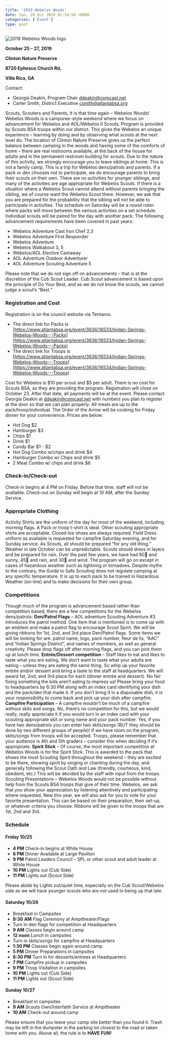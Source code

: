 ```yaml
---
title: '2019 Webelos Woods'
date: Sun, 20 Oct 2019 01:54:50 +0000
categories: ['Event']
type: post
---
```


![2019 Webelos Woods logo](/uploads/2019WebelosWoods.jpg)

__October 25 – 27, 2019__

__Clinton Nature Preserve__

__8720 Ephesus Church Rd,__

__Villa Rica, GA__

Contact:

*   Georgia Deakin, Program Chair [ddeakin@comcast.net](mailto:ddeakin@comcast.net)
*   Carter Smith, District Executive [csmith@atlantabsa.org](mailto:csmith@atlantabsa.org)

Scouts, Scouters and Parents, It is that time again – Webelos Woods! Webelos Woods is a camporee-style weekend where we focus on advancement for Webelos and AOL/Webelos II Scouts. Program is provided by Scouts BSA troops within our district. This gives the Webelos an unique experience – learning by doing and by observing what scouts at the next level do. The location of Clinton Nature Preserve gives us the perfect balance between camping in the woods and having some of the comforts of home – there are real restrooms available, at the back of the house for adults and in the permanent restroom building for scouts. Due to the nature of this activity, we strongly encourage you to leave siblings at home. This is not a family camp. This is a trip for Webelos dens/patrols and parents. If a pack or den chooses not to participate, we do encourage parents to bring their scouts on their own. There are no activities for younger siblings, and many of the activities are age appropriate for Webelos Scouts. If there is a situation where a Webelos Scout cannot attend without parents bringing the sibling, we of course want the Webelos Scout there. However, we ask that you are prepared for the probability that the sibling will not be able to participate in activities. The schedule on Saturday will be a round robin where packs will move between the various activities on a set schedule. Individual scouts will be paired for the day with another pack. The following advancement requirements have been covered in past years:

*   Webelos Adventure Cast Iron Chef 2,3
*   Webelos Adventure First Responder
*   Webelos Adventure
*   Webelos Walkabout 3, 5
*   Webelos/AOL Elective Castaway
*   AOL Adventure Outdoor Adventurer
*   AOL Adventure Scouting Adventure 5

Please note that we do not sign off on advancements – that is at the discretion of the Cub Scout Leader. Cub Scout advancement is based upon the principle of Do Your Best, and as we do not know the scouts, we cannot judge a scout’s “Best.”

### Registration and Cost

Registration is on the council website via Tentaroo.

*   The direct link for Packs is [https://www.atlantabsa.org/event/3636/16533/Inidan-Springs-Webelos-Woods---Packs](https://www.atlantabsa.org/event/3636/16533/Inidan-Springs-Webelos-Woods---Packs)
*   The direct link for Troops is [https://www.atlantabsa.org/event/3636/16534/Indian-Springs-Webelos-Woods---Troops](https://www.atlantabsa.org/event/3636/16534/Indian-Springs-Webelos-Woods---Troops)

Cost for Webelos is $10 per scout and $5 per adult. There is no cost for Scouts BSA, as they are providing the program. Registration will close on October 23. After that date, all payments will be at the event. Please contact Georgia Deakin at [ddeakin@comcast.net](mailto:ddeakin@comcast.net) with numbers you plan to register at the door so that we can plan properly. All meals are up to the pack/troop/individual. The Order of the Arrow will be cooking for Friday dinner for your convenience. Prices are below:

*   Hot Dog $2
*   Hamburger $3
*   Chips $1
*   Drink $1
*   Candy Bar $1 - $2
*   Hot Dog Combo w/chips and drink $4
*   Hamburger Combo w/ Chips and drink $5
*   2 Meat Combo w/ chips and drink $6

### Check-in/Check-out

Check-in begins at 4 PM on Friday. Before that time, staff will not be available. Check-out on Sunday will begin at 10 AM, after the Sunday Service.

### Appropriate Clothing

Activity Shirts are the uniform of the day for most of the weekend, including morning flags. A Pack or troop t-shirt is ideal. Other scouting appropriate shirts are acceptable. Closed toe shoes are always required. Field Dress uniform as available is requested for campfire Saturday evening, and for Sunday service. As Scouts, all should be prepared “for any old thing.” Weather in late October can be unpredictable. Scouts should dress in layers and be prepared for rain. Over the past few years, we have had 80 and sunny, 45 and rain, and 30 and wind. The program will go on except in cases of hazardous weather such as lightning or tornadoes. Despite myths to the contrary, the Guide to Safe Scouting does not regulate camping at any specific temperature. It is up to each pack to be trained in Hazardous Weather (on-line) and to make decisions for their own group.

### Competitions

Though much of the program is advancement based rather than competition based, there are a few competitions for the Webelos dens/patrols: **Den/Patrol Flags** – AOL adventure Scouting Adventure #3 introduces the patrol method. One item that is mentioned is to come up with an emblem and make a patrol flag to encourage Scout Spirit. We will be giving ribbons for 1st, 2nd, and 3rd place Den/Patrol flags. Some items we will be looking for are: patrol name, logo, pack number, fleur de lis, “AAC” and “Indian Springs District”, and names of members, as well as general creativity. Please drop flags off after morning flags, and you can pick them up at lunch time. **Entrée/Dessert competition** – Staff likes to eat and likes to taste what you are eating. We don’t want to taste what your adults are eating – unless they are eating the same thing. So whip up your favorite entrée and/or dessert and bring a taste to the staff at headquarters. We will award 1st, 2nd, and 3rd place for each (dinner entrée and dessert). No fair fixing something the kids aren’t eating to impress us! Please bring your food to headquarters by 6:30 PM along with an index card identifying your dish and the pack/den that made it. If you don’t bring it in a disposable dish, it is your responsibility to come back and pick up your dish after campfire. **Campfire Participation** – A campfire wouldn’t be much of a campfire without skits and songs. No, there’s no competition for this, but we would really, really appreciate it if you would turn in an index card with your scouting appropriate skit or song name and your pack number. Yes, if you have two dens/patrols you can enter two skits/songs (BUT they should be done by two different groups of people)! If we have room on the program, skits/songs from troops will be accepted. Troops, please remember that your audience is 4th and 5th graders – consider this when deciding if it’s appropriate. **Spirit Stick** – Of course, the most important competition at Webelos Woods is for the Spirit Stick. This is awarded to the pack that shows the most Scouting Spirit throughout the weekend – they are excited to be there, showing spirit by singing or chanting during the day, and generally following the Scout Oath and Law (friendly, courteous, kind, obedient, etc.) This will be decided by the staff with input from the troops. Scouting Presentations – Webelos Woods would not be possible without help from the Scouts BSA troops that give of their time. Webelos, we ask that you show your appreciation by listening attentively and participating where requested. New this year, we will also ask for you to vote for your favorite presentation. This can be based on their preparation, their set-up, or whatever criteria you choose. Ribbons will be given to the troops that are 1st, 2nd and 3rd.

### Schedule

#### Friday 10/25

*   **4 PM** Check-in begins at White House
*   **6 PM** Dinner Available at Large Pavilion
*   **9 PM** Patrol Leaders Council – SPL or other scout and adult leader at White House
*   **10 PM** Lights out (Cub Side)
*   **11 PM** Lights out (Scout Side)

Please abide by Lights out/quiet time, especially on the Cub Scout/Webelos side as we will have younger scouts who are not used to being up that late.

#### Saturday 10/26

*   Breakfast in Campsites
*   **8:30 AM** Flag Ceremony at Ampitheater/Flags
*   Turn in den flags for competition at Headquarters
*   **9 AM** Classes begin around camp
*   **12 noon** Lunch in campsites
*   Turn in skits/songs for campfire at Headquarters
*   **1:30 PM** Classes begin again around camp
*   **5 PM** Dinner Preparations in campsites
*   **6:30 PM** Turn in for desserts/entrees at Headquarters
*   **7 PM** Campfire pickup in campsites
*   **9 PM** Troop Visitation in campsites
*   **10 PM** Lights out (Cub Side)
*   **11 PM** Lights out (Scout Side)

#### Sunday 10/27

*   Breakfast in campsites
*   **9 AM** Scouts Own/Interfaith Service at Ampitheater
*   **10 AM** Check-out around camp

Please ensure that you leave your camp site better than you found it. Trash may be left in the dumpster in the parking lot closest to the road or taken home with you. Above all, the rule is to **HAVE FUN!**